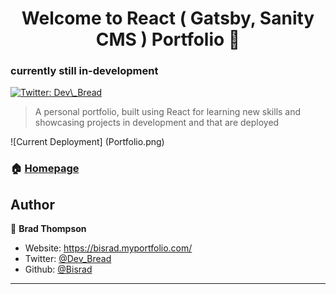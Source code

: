 <h1 align="center">Welcome to React ( Gatsby, Sanity CMS ) Portfolio 👋</h1>
<h3>currently still in-development</h3>
<p>
  <a href="https://twitter.com/Dev_Bread" target="_blank">
    <img alt="Twitter: Dev\_Bread" src="https://img.shields.io/twitter/follow/Dev\_Bread.svg?style=social" />

  </a>
</p>

> A personal portfolio, built using React for learning new skills and showcasing projects in development and that are deployed



![Current Deployment]
(Portfolio.png)

### 🏠 [Homepage](www.devbread.com)

## Author

👤 **Brad Thompson**

* Website: https://bisrad.myportfolio.com/
* Twitter: [@Dev\_Bread](https://twitter.com/Dev\_Bread)
* Github: [@Bisrad](https://github.com/Bisrad)

***
